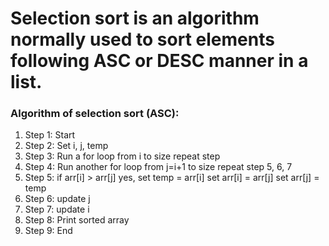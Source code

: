# Selection sort is an algorithm normally used to sort elements following ASC or DESC manner in a list.

### Algorithm of selection sort (ASC):
1. Step 1: Start
2. Step 2: Set i, j, temp
3. Step 3: Run a for loop from i to size
        repeat step 
4. Step 4: Run another for loop from j=i+1 to size
        repeat step 5, 6, 7
5. Step 5: if arr[i] > arr[j]
        yes, set temp = arr[i]
             set arr[i] = arr[j]
             set arr[j] = temp
6. Step 6: update j
7. Step 7: update i
8. Step 8: Print sorted array
9. Step 9: End